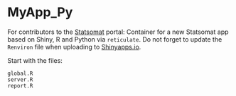 # MyApp_Py

For contributors to the [Statsomat](https://statsomat.com) portal: Container for a new Statsomat app based on Shiny, R and Python via `reticulate`. Do not forget to update the `Renviron` file when uploading to [Shinyapps.io](https://www.shinyapps.io/). 

Start with the files:
 
```
global.R
server.R
report.R 
```
